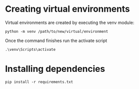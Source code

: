 # Creating virtual environments
Virtual environments are created by executing the venv module:

`python -m venv /path/to/new/virtual/environment`

Once the command finishes run the activate script

`.\venv\Scripts\activate`

# Installing dependencies

`pip install -r requirements.txt`